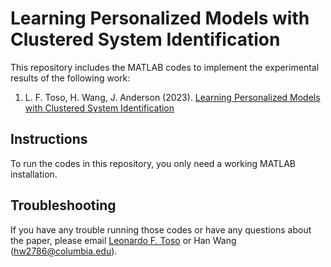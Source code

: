 # Learning Personalized Models with Clustered System Identification

This repository includes the MATLAB codes to implement the experimental results of the following work:

1) L. F. Toso, H. Wang, J. Anderson (2023). [Learning Personalized Models with Clustered System Identification](https://arxiv.org/abs/2304.01395)

## Instructions

To run the codes in this repository, you only need a working MATLAB installation.

## Troubleshooting

If you have any trouble running those codes or have any questions about the paper, please email [Leonardo F. Toso](mailto:lt2879@columbia.edu) or Han Wang (hw2786@columbia.edu).
